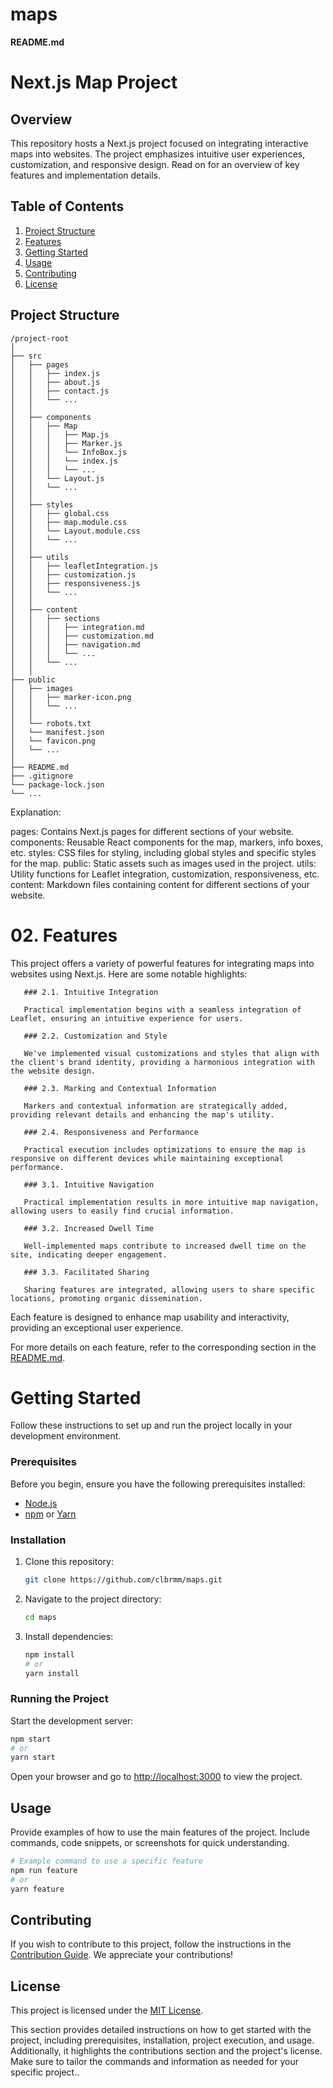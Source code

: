 # maps
**README.md**

# Next.js Map Project

## Overview

This repository hosts a Next.js project focused on integrating interactive maps into websites. The project emphasizes intuitive user experiences, customization, and responsive design. Read on for an overview of key features and implementation details.

## Table of Contents

1. [Project Structure](#project-structure)
2. [Features](#features)
3. [Getting Started](#getting-started)
4. [Usage](#usage)
5. [Contributing](#contributing)
6. [License](#license)

## Project Structure

```
/project-root
│
├── src
│   ├── pages
│   │   ├── index.js
│   │   ├── about.js
│   │   ├── contact.js
│   │   └── ...
│   │   
│   ├── components
│   │   ├── Map
│   │   │   ├── Map.js
│   │   │   ├── Marker.js
│   │   │   └── InfoBox.js
│   │   │   └── index.js
│   │   │   └── ...
│   │   └── Layout.js
│   │   └── ...
│   │
│   ├── styles
│   │   ├── global.css
│   │   ├── map.module.css
│   │   └── Layout.module.css
│   │   └── ...
│   │
│   ├── utils
│   │   ├── leafletIntegration.js
│   │   ├── customization.js
│   │   ├── responsiveness.js
│   │   └── ...
│   │
│   ├── content
│   │   ├── sections
│   │   │   ├── integration.md
│   │   │   ├── customization.md
│   │   │   ├── navigation.md
│   │   │   └── ...
│   │   └── ...
│   │
├── public
│   ├── images
│   │   ├── marker-icon.png
│   │   └── ...
│   │
│   └── robots.txt
│   └── manifest.json
│   └── favicon.png
│   └── ...
│
├── README.md
├── .gitignore
└── package-lock.json
└── ...

```

Explanation:

pages: Contains Next.js pages for different sections of your website.
components: Reusable React components for the map, markers, info boxes, etc.
styles: CSS files for styling, including global styles and specific styles for the map.
public: Static assets such as images used in the project.
utils: Utility functions for Leaflet integration, customization, responsiveness, etc.
content: Markdown files containing content for different sections of your website.


# 02. Features

This project offers a variety of powerful features for integrating maps into websites using Next.js. Here are some notable highlights:

```
   ### 2.1. Intuitive Integration

   Practical implementation begins with a seamless integration of Leaflet, ensuring an intuitive experience for users.

   ### 2.2. Customization and Style

   We've implemented visual customizations and styles that align with the client's brand identity, providing a harmonious integration with the website design.

   ### 2.3. Marking and Contextual Information

   Markers and contextual information are strategically added, providing relevant details and enhancing the map's utility.

   ### 2.4. Responsiveness and Performance

   Practical execution includes optimizations to ensure the map is responsive on different devices while maintaining exceptional performance.

   ### 3.1. Intuitive Navigation

   Practical implementation results in more intuitive map navigation, allowing users to easily find crucial information.

   ### 3.2. Increased Dwell Time

   Well-implemented maps contribute to increased dwell time on the site, indicating deeper engagement.

   ### 3.3. Facilitated Sharing

   Sharing features are integrated, allowing users to share specific locations, promoting organic dissemination.
```

Each feature is designed to enhance map usability and interactivity, providing an exceptional user experience.

For more details on each feature, refer to the corresponding section in the [README.md](./README.md).


# Getting Started

Follow these instructions to set up and run the project locally in your development environment.

### Prerequisites

Before you begin, ensure you have the following prerequisites installed:

- [Node.js](https://nodejs.org/)
- [npm](https://www.npmjs.com/) or [Yarn](https://yarnpkg.com/)

### Installation

1. Clone this repository:

   ```bash
   git clone https://github.com/clbrmm/maps.git
   ```

2. Navigate to the project directory:

   ```bash
   cd maps
   ```

3. Install dependencies:

   ```bash
   npm install
   # or
   yarn install
   ```

### Running the Project

Start the development server:

```bash
npm start
# or
yarn start
```

Open your browser and go to [http://localhost:3000](http://localhost:3000) to view the project.

## Usage

Provide examples of how to use the main features of the project. Include commands, code snippets, or screenshots for quick understanding.

```bash
# Example command to use a specific feature
npm run feature
# or
yarn feature
```

## Contributing

If you wish to contribute to this project, follow the instructions in the [Contribution Guide](./CONTRIBUTING.md). We appreciate your contributions!

## License

This project is licensed under the [MIT License](./LICENSE).

This section provides detailed instructions on how to get started with the project, including prerequisites, installation, project execution, and usage. Additionally, it highlights the contributions section and the project's license. Make sure to tailor the commands and information as needed for your specific project..